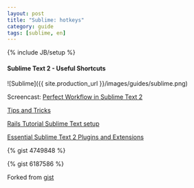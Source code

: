 ```yaml
---
layout: post
title: "Sublime: hotkeys"
category: guide
tags: [sublime, en]
---
```

{% include JB/setup %}


#### Sublime Text 2 - Useful Shortcuts

![Sublime]({{ site.production_url }}/images/guides/sublime.png)

Screencast: [Perfect Workflow in Sublime Text 2](https://tutsplus.com/course/improve-workflow-in-sublime-text-2/)

[Tips and Tricks](http://net.tutsplus.com/tutorials/tools-and-tips/sublime-text-2-tips-and-tricks/?search_index=7)

[Rails Tutorial Sublime Text setup](https://github.com/mhartl/rails_tutorial_sublime_text)

[Essential Sublime Text 2 Plugins and Extensions](http://net.tutsplus.com/tutorials/tools-and-tips/essential-sublime-text-2-plugins-and-extensions/?search_index=4)

<!-- more -->

{% gist 4749848 %}


{% gist 6187586 %}

Forked from [gist](https://gist.github.com/1207002)
